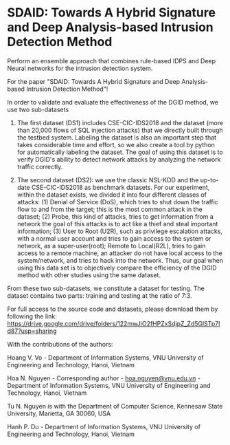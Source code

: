 # SDAID: Towards A Hybrid Signature and Deep Analysis-based Intrusion Detection Method


Perform an ensemble approach that combines rule-based IDPS and Deep Neural networks for the intrusion detection system.

For the paper "SDAID: Towards A Hybrid Signature and Deep Analysis-based Intrusion Detection Method"!

In order to validate and evaluate the effectiveness of the DGID method, we use two sub-datasets

1. The first dataset (DS1) includes CSE-CIC-IDS2018 and the dataset (more than 20,000 flows of SQL injection attacks) that we directly built through the testbed system. Labeling the dataset is also an important step that takes considerable time and effort, so we also create a tool by python for automatically labeling the dataset. The goal of using this dataset is to verify DGID's ability to detect network attacks by analyzing the network traffic correctly.

2. The second dataset (DS2): we use the classic NSL-KDD and the up-to-date CSE-CIC-IDS2018 as benchmark datasets. For our experiment, within the dataset exists, we divided it into four different classes of attacks: (1) Denial of Service (DoS), which tries to shut down the traffic flow to and from the target; this is the most common attack in the dataset; (2) Probe, this kind of attacks, tries to get information from a network the goal of this attacks is to act like a thief and steal important information; (3) User to Root (U2R), such as privilege escalation attacks, with a normal user account and tries to gain access to the system or network, as a super-user(root); Remote to Local(R2L), tries to gain access to a remote machine, an attacker do not have local access to the system/network, and tries to hack into the network. Thus, our goal when using this data set is to objectively compare the efficiency of the DGID method with other studies using the same dataset.

From these two sub-datasets, we constitute a dataset for testing. The dataset contains two parts: training and testing at the ratio of 7:3.

For full access to the source code and datasets, please download them by following the link: 
https://drive.google.com/drive/folders/122mwJiO2fHPZxSdjpZ_Zd5GlSTp7Id87?usp=sharing

With the contributions of the authors:

Hoang V. Vo - Department of Information Systems, VNU University of Engineering and Technology, Hanoi, Vietnam

Hoa N. Nguyen - Corresponding author - hoa.nguyen@vnu.edu.vn - Department of Information Systems, VNU University of Engineering and Technology, Hanoi, Vietnam

Tu N. Nguyen is with the Department of Computer Science, Kennesaw State University, Marietta, GA 30060, USA

Hanh P. Du - Department of Information Systems, VNU University of Engineering and Technology, Hanoi, Vietnam
